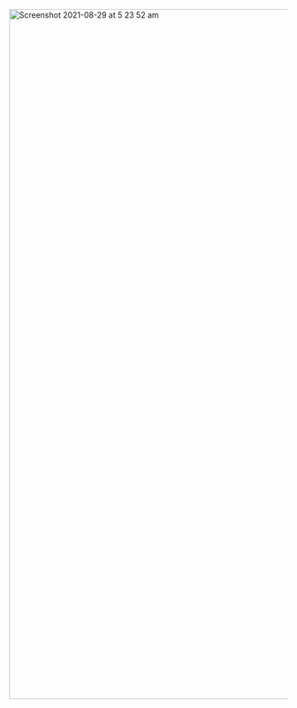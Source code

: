 <img width="1246" alt="Screenshot 2021-08-29 at 5 23 52 am" src="https://user-images.githubusercontent.com/44482720/131238341-90037fea-54fe-48a8-97c6-4f7d11d87e69.png">



